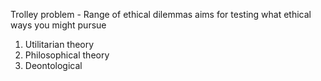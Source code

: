 Trolley problem - Range of ethical dilemmas
	aims for testing what ethical ways you might pursue

1. Utilitarian theory
2. Philosophical theory
3. Deontological